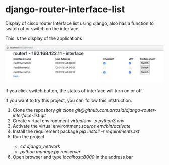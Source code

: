 # django-router-interface-list
Display of cisco router Interface list using django, also has a function to switch of or switch on the interface.

This is the display of the applications

<img src='https://github.com/arrosid/django-router-interface-list/blob/master/django-router-interface.png'>

If you click switch button, the status of interface will turn on or off. 

If you want to try this project, you can follow this intstruction.

<ol>
    <li>Clone the repository <i>git clone git@github.com:arrosid/django-router-interface-list.git</i></li>
    <li>Create virtual environtment <i>virtualenv -p python3 env</i></li>
    <li>Activate the virtual environtment <i>source env/bin/activate</i></li>
    <li>Install the requirement package <i>pip install -r requirements.txt</i></li>
    <li>Run the project</li>
        <ul>
            <li><i>cd django_network</i></li>
            <li><i>python manage.py runserver</i></li>
        </ul>
    <li>Open browser and type <i>localhost:8000</i> in the address bar</li>
</ol>